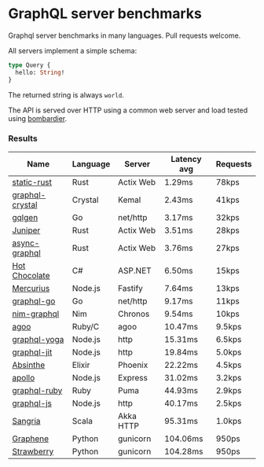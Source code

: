 <!-- README.md is generated from README.ecr, do not edit -->

# GraphQL server benchmarks

Graphql server benchmarks in many languages. Pull requests welcome.

All servers implement a simple schema:

```graphql
type Query {
  hello: String!
}
```

The returned string is always `world`.

The API is served over HTTP using a common web server and load tested using [bombardier](https://github.com/codesenberg/bombardier).

### Results

| Name                          | Language      | Server          | Latency avg      | Requests      |
| ----------------------------  | ------------- | --------------- | ---------------- | ------------- |
| [static-rust](https://actix.rs/) | Rust | Actix Web | 1.29ms | 78kps |
| [graphql-crystal](https://github.com/graphql-crystal/graphql) | Crystal | Kemal | 2.43ms | 41kps |
| [gqlgen](https://github.com/99designs/gqlgen) | Go | net/http | 3.17ms | 32kps |
| [Juniper](https://github.com/graphql-rust/juniper) | Rust | Actix Web | 3.51ms | 28kps |
| [async-graphql](https://github.com/async-graphql/async-graphql) | Rust | Actix Web | 3.76ms | 27kps |
| [Hot Chocolate](https://github.com/ChilliCream/hotchocolate) | C# | ASP.NET | 6.50ms | 15kps |
| [Mercurius](https://github.com/mercurius-js/mercurius) | Node.js | Fastify | 7.64ms | 13kps |
| [graphql-go](https://github.com/graphql-go/graphql) | Go | net/http | 9.17ms | 11kps |
| [nim-graphql](https://github.com/status-im/nim-graphql) | Nim | Chronos | 9.54ms | 10kps |
| [agoo](https://github.com/ohler55/agoo) | Ruby/C | agoo | 10.47ms | 9.5kps |
| [graphql-yoga](https://github.com/dotansimha/graphql-yoga) | Node.js | http | 15.31ms | 6.5kps |
| [graphql-jit](https://github.com/zalando-incubator/graphql-jit) | Node.js | http | 19.84ms | 5.0kps |
| [Absinthe](https://github.com/absinthe-graphql/absinthe) | Elixir | Phoenix | 22.22ms | 4.5kps |
| [apollo](https://github.com/apollographql/apollo-server) | Node.js | Express | 31.02ms | 3.2kps |
| [graphql-ruby](https://github.com/rmosolgo/graphql-ruby) | Ruby | Puma | 44.93ms | 2.9kps |
| [graphql-js](https://github.com/graphql/graphql-js) | Node.js | http | 40.17ms | 2.5kps |
| [Sangria](https://github.com/sangria-graphql/sangria) | Scala | Akka HTTP | 95.31ms | 1.0kps |
| [Graphene](https://github.com/graphql-python/graphene) | Python | gunicorn | 104.06ms | 950ps |
| [Strawberry](https://github.com/strawberry-graphql/strawberry) | Python | gunicorn | 104.28ms | 950ps |
